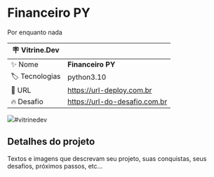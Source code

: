 # Financeiro PY

Por enquanto nada

| :placard: Vitrine.Dev |     |
| -------------  | --- |
| :sparkles: Nome        | **Financeiro PY**
| :label: Tecnologias | python3.10
| :rocket: URL         | https://url-deploy.com.br
| :fire: Desafio     | https://url-do-desafio.com.br

<!-- Inserir imagem com a #vitrinedev ao final do link -->
![](https://via.placeholder.com/1200x500.png?text=imagem+lindona+do+meu+projeto#vitrinedev)#vitrinedev

## Detalhes do projeto

Textos e imagens que descrevam seu projeto, suas conquistas, seus desafios, próximos passos, etc...
